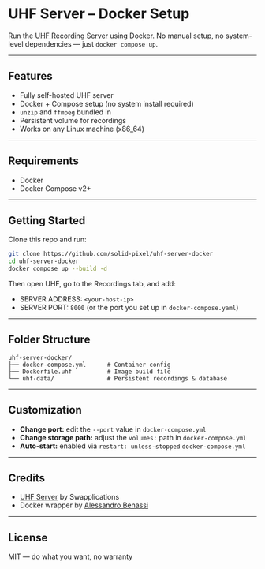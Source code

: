# UHF Server – Docker Setup

Run the [UHF Recording Server](https://www.uhfapp.com/server) using Docker. No manual setup, no system-level dependencies — just `docker compose up`.

---

## Features

- Fully self-hosted UHF server
- Docker + Compose setup (no system install required)
- `unzip` and `ffmpeg` bundled in
- Persistent volume for recordings
- Works on any Linux machine (x86_64)

---

## Requirements

- Docker
- Docker Compose v2+

---

## Getting Started

Clone this repo and run:

```bash
git clone https://github.com/solid-pixel/uhf-server-docker
cd uhf-server-docker
docker compose up --build -d
```

Then open UHF, go to the Recordings tab, and add:

- SERVER ADDRESS: `<your-host-ip>`
- SERVER PORT: `8000` (or the port you set up in `docker-compose.yaml`)

---

## Folder Structure

```
uhf-server-docker/
├── docker-compose.yml      # Container config
├── Dockerfile.uhf          # Image build file
└── uhf-data/               # Persistent recordings & database
```

---

## Customization

- **Change port:** edit the `--port` value in `docker-compose.yml`
- **Change storage path:** adjust the `volumes:` path in `docker-compose.yml`
- **Auto-start:** enabled via `restart: unless-stopped` `docker-compose.yml`


---

## Credits

- [UHF Server](https://www.uhfapp.com) by Swapplications
- Docker wrapper by [Alessandro Benassi](https://github.com/solid-pixel)

---

## License

MIT — do what you want, no warranty
